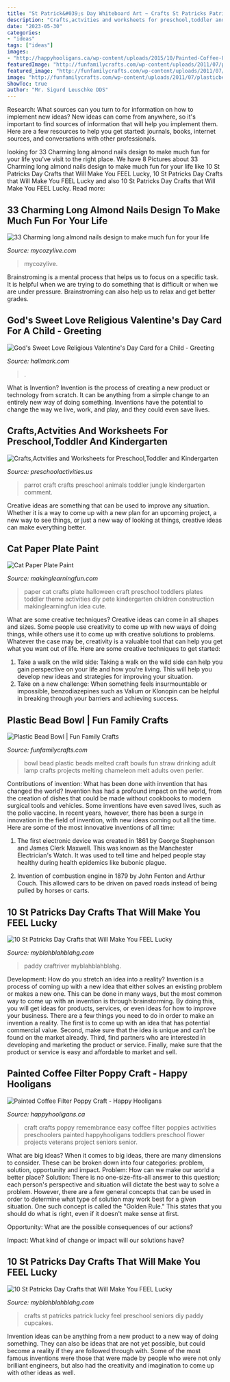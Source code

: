 ```yaml
---
title: "St Patrick&#039;s Day Whiteboard Art ~ Crafts St Patricks Patrick Lucky Feel Preschool Seniors Diy Paddy Cupcakes"
description: "Crafts,actvities and worksheets for preschool,toddler and kindergarten"
date: "2023-05-30"
categories:
- "ideas"
tags: ["ideas"]
images:
- "http://happyhooligans.ca/wp-content/uploads/2015/10/Painted-Coffee-Filter-Poppies-Happy-Hooligans-.jpg"
featuredImage: "http://funfamilycrafts.com/wp-content/uploads/2011/07/plasticbeadbowl.jpg"
featured_image: "http://funfamilycrafts.com/wp-content/uploads/2011/07/plasticbeadbowl.jpg"
image: "http://funfamilycrafts.com/wp-content/uploads/2011/07/plasticbeadbowl.jpg"
ShowToc: true
author: "Mr. Sigurd Leuschke DDS"
---
```



Research: What sources can you turn to for information on how to implement new ideas?
New ideas can come from anywhere, so it's important to find sources of information that will help you implement them. Here are a few resources to help you get started: journals, books, internet sources, and conversations with other professionals.

	

		
looking for 33 Charming long almond nails design to make much fun for your life you've visit to the right place. We have 8 Pictures about 33 Charming long almond nails design to make much fun for your life like 10 St Patricks Day Crafts that Will Make You FEEL Lucky, 10 St Patricks Day Crafts that Will Make You FEEL Lucky and also 10 St Patricks Day Crafts that Will Make You FEEL Lucky. Read more:
		
    
## 33 Charming Long Almond Nails Design To Make Much Fun For Your Life

<img loading=lazy src="https://mycozylive.com/wp-content/uploads/2020/06/8-7.jpg" onerror="this.onerror=null;this.src='https://tse1.mm.bing.net/th?id=OIP.LnmXFoOWvn1RzSKIMQU66gHaLI&amp;pid=15.1';" alt="33 Charming long almond nails design to make much fun for your life">

_Source: mycozylive.com_

>mycozylive. 

	

Brainstroming is a mental process that helps us to focus on a specific task. It is helpful when we are trying to do something that is difficult or when we are under pressure. Brainstroming can also help us to relax and get better grades.

    
## God&#039;s Sweet Love Religious Valentine&#039;s Day Card For A Child - Greeting

<img loading=lazy src="https://www.hallmark.com/dw/image/v2/AALB_PRD/on/demandware.static/-/Sites-hallmark-master/default/dw7c25a28c/images/finished-goods/Gods-Sweet-Love-Religious-Valentines-Day-Card-for-a-Child-root-459VCE1902_PV.1.VCE1902.jpg_Source_Image.jpg" onerror="this.onerror=null;this.src='https://tse1.mm.bing.net/th?id=OIP.hXA9j2ISD6nOaC3cmfA4QAHaKz&amp;pid=15.1';" alt="God&#039;s Sweet Love Religious Valentine&#039;s Day Card for a Child - Greeting">

_Source: hallmark.com_

>. 

	

What is Invention?
Invention is the process of creating a new product or technology from scratch. It can be anything from a simple change to an entirely new way of doing something. Inventions have the potential to change the way we live, work, and play, and they could even save lives.

    
## Crafts,Actvities And Worksheets For Preschool,Toddler And Kindergarten

<img loading=lazy src="http://www.preschoolactivities.us/wp-content/uploads/2015/02/parrot-craft1.jpg" onerror="this.onerror=null;this.src='https://tse3.mm.bing.net/th?id=OIP.jy4-Pq4TP4yozhD0sSUC0QHaJ3&amp;pid=15.1';" alt="Crafts,Actvities and Worksheets for Preschool,Toddler and Kindergarten">

_Source: preschoolactivities.us_

>parrot craft crafts preschool animals toddler jungle kindergarten comment. 

	

Creative ideas are something that can be used to improve any situation. Whether it is a way to come up with a new plan for an upcoming project, a new way to see things, or just a new way of looking at things, creative ideas can make everything better.

    
## Cat Paper Plate Paint

<img loading=lazy src="http://www.makinglearningfun.com/images/photos/PetCatPaperPlate-1.jpg" onerror="this.onerror=null;this.src='https://tse2.mm.bing.net/th?id=OIP.7pAXHE-tEJDdwT-ed51JsgHaJ2&amp;pid=15.1';" alt="Cat Paper Plate Paint">

_Source: makinglearningfun.com_

>paper cat crafts plate halloween craft preschool toddlers plates toddler theme activities diy pete kindergarten children construction makinglearningfun idea cute. 

	

What are some creative techniques?
Creative ideas can come in all shapes and sizes. Some people use creativity to come up with new ways of doing things, while others use it to come up with creative solutions to problems. Whatever the case may be, creativity is a valuable tool that can help you get what you want out of life. Here are some creative techniques to get started: 
1. Take a walk on the wild side: Taking a walk on the wild side can help you gain perspective on your life and how you're living. This will help you develop new ideas and strategies for improving your situation. 
2. Take on a new challenge: When something feels insurmountable or impossible, benzodiazepines such as Valium or Klonopin can be helpful in breaking through your barriers and achieving success.

    
## Plastic Bead Bowl | Fun Family Crafts

<img loading=lazy src="http://funfamilycrafts.com/wp-content/uploads/2011/07/plasticbeadbowl.jpg" onerror="this.onerror=null;this.src='https://tse1.mm.bing.net/th?id=OIP.LxDg7zwJkHodfKMbhXAm1gHaE9&amp;pid=15.1';" alt="Plastic Bead Bowl | Fun Family Crafts">

_Source: funfamilycrafts.com_

>bowl bead plastic beads melted craft bowls fun straw drinking adult lamp crafts projects melting chameleon melt adults oven perler. 

	

Contributions of invention: What has been done with invention that has changed the world?
Invention has had a profound impact on the world, from the creation of dishes that could be made without cookbooks to modern surgical tools and vehicles. Some inventions have even saved lives, such as the polio vaccine. In recent years, however, there has been a surge in innovation in the field of invention, with new ideas coming out all the time. Here are some of the most innovative inventions of all time:
1) The first electronic device was created in 1861 by George Stephenson and James Clerk Maxwell. This was known as the Manchester Electrician's Watch. It was used to tell time and helped people stay healthy during health epidemics like bubonic plague.

2) Invention of combustion engine in 1879 by John Fenton and Arthur Couch. This allowed cars to be driven on paved roads instead of being pulled by horses or carts.

    
## 10 St Patricks Day Crafts That Will Make You FEEL Lucky

<img loading=lazy src="http://myblahblahblahg.com/wp-content/uploads/2018/01/81fb3022f65152208ce5cd9633b23d1b.jpg" onerror="this.onerror=null;this.src='https://tse3.mm.bing.net/th?id=OIP.iD3sMmgLntXxIL2aRs4UlAHaS2&amp;pid=15.1';" alt="10 St Patricks Day Crafts that Will Make You FEEL Lucky">

_Source: myblahblahblahg.com_

>paddy craftriver myblahblahblahg. 

	

Development: How do you stretch an idea into a reality?
Invention is a process of coming up with a new idea that either solves an existing problem or makes a new one. This can be done in many ways, but the most common way to come up with an invention is through brainstorming. By doing this, you will get ideas for products, services, or even ideas for how to improve your business.
There are a few things you need to do in order to make an invention a reality. The first is to come up with an idea that has potential commercial value. Second, make sure that the idea is unique and can’t be found on the market already. Third, find partners who are interested in developing and marketing the product or service. Finally, make sure that the product or service is easy and affordable to market and sell.

    
## Painted Coffee Filter Poppy Craft - Happy Hooligans

<img loading=lazy src="http://happyhooligans.ca/wp-content/uploads/2015/10/Painted-Coffee-Filter-Poppies-Happy-Hooligans-.jpg" onerror="this.onerror=null;this.src='https://tse2.mm.bing.net/th?id=OIP.6LrYavJOc7lpAAHlaX4kKQAAAA&amp;pid=15.1';" alt="Painted Coffee Filter Poppy Craft - Happy Hooligans">

_Source: happyhooligans.ca_

>craft crafts poppy remembrance easy coffee filter poppies activities preschoolers painted happyhooligans toddlers preschool flower projects veterans project seniors senior. 

	

What are big ideas?
When it comes to big ideas, there are many dimensions to consider. These can be broken down into four categories: problem, solution, opportunity and impact. 
Problem: How can we make our world a better place? 
Solution: There is no one-size-fits-all answer to this question; each person's perspective and situation will dictate the best way to solve a problem. However, there are a few general concepts that can be used in order to determine what type of solution may work best for a given situation. One such concept is called the "Golden Rule." This states that you should do what is right, even if it doesn't make sense at first. 

Opportunity: What are the possible consequences of our actions? 

Impact: What kind of change or impact will our solutions have?

    
## 10 St Patricks Day Crafts That Will Make You FEEL Lucky

<img loading=lazy src="http://myblahblahblahg.com/wp-content/uploads/2018/01/81fb3022f65152208ce5cd9633b23d1b-402x1024.jpg" onerror="this.onerror=null;this.src='https://tse3.mm.bing.net/th?id=OIP.IcCGBAuMLVDsm9IMYsdynAAAAA&amp;pid=15.1';" alt="10 St Patricks Day Crafts that Will Make You FEEL Lucky">

_Source: myblahblahblahg.com_

>crafts st patricks patrick lucky feel preschool seniors diy paddy cupcakes. 

	

Invention ideas can be anything from a new product to a new way of doing something. They can also be ideas that are not yet possible, but could become a reality if they are followed through with. Some of the most famous inventions were those that were made by people who were not only brilliant engineers, but also had the creativity and imagination to come up with other ideas as well.

